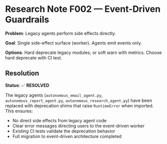 # Research Note F002 — Event-Driven Guardrails

**Problem**: Legacy agents perform side effects directly.

**Goal**: Single side-effect surface (worker). Agents emit events only.

**Options**: Hard deprecate legacy modules; or soft warn with metrics. Choose hard deprecate with CI test.

## Resolution

**Status**: ✅ **RESOLVED**

The legacy agents (`autonomous_email_agent.py`, `autonomous_report_agent.py`, `autonomous_research_agent.py`) have been replaced with deprecation shims that raise `RuntimeError` when imported. This ensures:

- No direct side effects from legacy agent code
- Clear error messages directing users to the event-driven worker
- Existing CI tests validate the deprecation behavior
- Full migration to event-driven architecture completed
